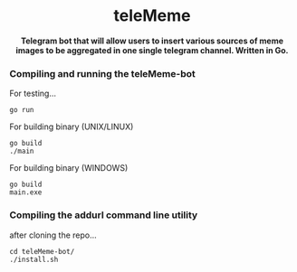 <h1 align="center">teleMeme</h1>  
<p align="center">  
 <b> Telegram bot that will allow users to insert various sources of meme images to be aggregated in one single telegram channel. Written in Go. </b>  
</p>  


### Compiling and running the teleMeme-bot
For testing...
```
go run
```

For building binary (UNIX/LINUX)
```
go build
./main
```
For building binary (WINDOWS)
```
go build
main.exe
```

### Compiling the addurl command line utility
after cloning the repo...
```
cd teleMeme-bot/
./install.sh
```
